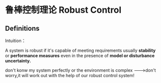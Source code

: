 # 鲁棒控制理论 Robust Control
## Definitions
Intuition：

A system is robust if it's capable of meeting requirements usually **stability** or **performance measures** even in the presence of **model or disturbance uncertainty.**

don't konw my system perfectly or the environment is complex --->don't worry,it will work out with the help of our robust control system!

